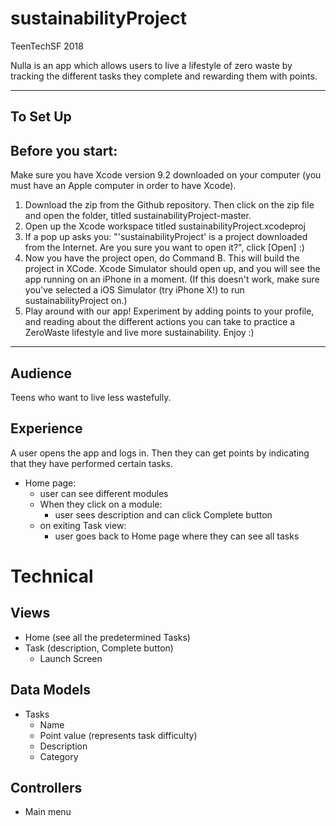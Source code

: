 # sustainabilityProject
TeenTechSF 2018 

Nulla is an app which allows users to live a lifestyle of zero waste by tracking the different tasks they complete and rewarding them with points.

*************************************************************

## To Set Up
## Before you start: 
Make sure you have Xcode version 9.2 downloaded on your computer (you must have an Apple computer in order to have Xcode). 
1. Download the zip from the Github repository. Then click on the zip file and open the folder, titled sustainabilityProject-master.
2. Open up the Xcode workspace titled sustainabilityProject.xcodeproj 
3. If a pop up asks you: "'sustainabilityProject' is a project downloaded from the Internet. Are you sure you want to open it?", click [Open] :) 
4. Now you have the project open, do Command B. This will build the project in XCode. Xcode Simulator should open up, and you will see the app running on an iPhone in a moment. (If this doesn't work, make sure you've selected a iOS Simulator (try iPhone X!) to run sustainabilityProject on.)
5. Play around with our app! Experiment by adding points to your profile, and reading about the different actions you can take to practice a ZeroWaste lifestyle and live more sustainability. Enjoy :)

********************

## Audience
Teens who want to live less wastefully.

## Experience
A user opens the app and logs in. Then they can get points by indicating that they have performed certain tasks.
- Home page:
  - user can see different modules
  - When they click on a module:
    - user sees description and can click Complete button
  - on exiting Task view:
    - user goes back to Home page where they can see all tasks

# Technical

## Views
- Home (see all the predetermined Tasks)
- Task (description, Complete button)
  - Launch Screen

## Data Models
- Tasks
  - Name
  - Point value (represents task difficulty)
  - Description
  - Category

## Controllers
- Main menu


